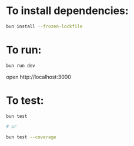 # To install dependencies:

```sh
bun install --frozen-lockfile
```

# To run:

```sh
bun run dev
```

open http://localhost:3000

# To test:

```sh
bun test

# or

bun test --coverage
```
